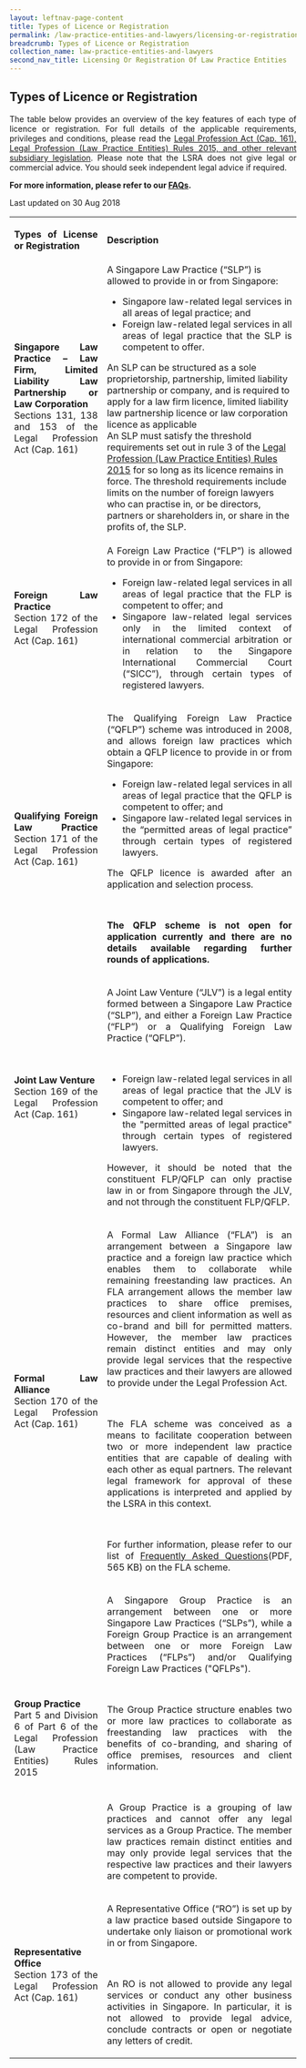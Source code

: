 ```yaml
---
layout: leftnav-page-content
title: Types of Licence or Registration
permalink: /law-practice-entities-and-lawyers/licensing-or-registration-of-law-practice-entities/types-of-licence-or-registration/
breadcrumb: Types of Licence or Registration
collection_name: law-practice-entities-and-lawyers
second_nav_title: Licensing Or Registration Of Law Practice Entities
---
```


<style>
table tr td ul li {font-size: 1rem;}
  table tr td p {font-size: 1rem;}
</style>

Types of Licence or Registration
---

<p style="text-align: justify">The table below provides an overview of the key features of each type of licence or registration. For full details of the applicable requirements, privileges and conditions, please read the <a href="/law-practice-entities-and-lawyers/resources-for-law-practice-entities/relevant-legislation-and-communications/" target="_blank">Legal Profession Act (Cap. 161), Legal Profession (Law Practice Entities) Rules 2015, and other relevant subsidiary legislation</a>. Please note that the LSRA does not give legal or commercial advice. You should seek independent legal advice if required.</p>

<p style="text-align: justify"><b>For more information, please refer to our <a href="https://va.ecitizen.gov.sg/cfp/customerpages/mlaw/explorefaq.aspx" target="_blank">FAQs</a>.</b></p>

<table>
  <tr>
    <th>
      <p style="text-align: justify">Types of License or Registration</p>
    </th>
    <th>
      <p style="text-align: justify">Description</p>
    </th>
  </tr>
  <tr>
    <td><p style="text-align: justify"><b>Singapore Law Practice – Law Firm, Limited Liability Law Partnership or Law Corporation</b><br>Sections 131, 138 and 153 of the Legal Profession Act (Cap. 161)</p></td>
    <td>A Singapore Law Practice (“SLP”) is allowed to provide in or from Singapore:
      <ul>
        <li style="text-align: justify">Singapore law-related legal services in all areas of legal practice; and</li>
        <li style="text-align: justify">Foreign law-related legal services in all areas of legal practice that the SLP is competent to offer.</li>
      </ul>
      An SLP can be structured as a sole proprietorship, partnership, limited liability partnership or company, and is required to apply for a law firm licence, limited liability law partnership licence or law corporation licence as applicable
      <br>An SLP must satisfy the threshold requirements set out in rule 3 of the <a href="https://www.mlaw.gov.sg/content/minlaw/en/legal-industry/relevant-legislation-and-communications.html">Legal Profession (Law Practice Entities) Rules 2015</a> for so long as its licence remains in force.  The threshold requirements include limits on the number of foreign lawyers who can practise in, or be directors, partners or shareholders in, or share in the profits of, the SLP.
    </td>
  </tr>
  <tr>
    <td><p style="text-align: justify"><b>Foreign Law Practice</b><br>Section 172 of the Legal Profession Act (Cap. 161)</p></td>
    <td><p style="text-align: justify">A Foreign Law Practice (“FLP”) is allowed to provide in or from Singapore:</p>
      <ul>
        <li style="text-align: justify">Foreign law-related legal services in all areas of legal practice that the FLP is competent to offer; and</li>
        <li style="text-align: justify">Singapore law-related legal services only in the limited context of international commercial arbitration or in relation to the Singapore International Commercial Court (“SICC”), through certain types of registered lawyers.</li>
      </ul>
    </td>
  </tr>
    <tr>
      <td><p style="text-align: justify"><b>Qualifying Foreign Law Practice</b> Section 171 of the Legal Profession Act (Cap. 161)</p></td>
      <td><p style="text-align: justify">The Qualifying Foreign Law Practice (“QFLP”) scheme was introduced in 2008, and allows foreign law practices which obtain a QFLP licence to provide in or from Singapore:</p>
        <ul>
          <li style="text-align: justify">Foreign law-related legal services in all areas of legal practice that the QFLP is competent to offer; and</li>
          <li style="text-align: justify">Singapore law-related legal services in the “permitted areas of legal practice” through certain types of
            registered lawyers.</li>
        </ul>
        <p style="text-align: justify">The QFLP licence is awarded after an application and selection process.</p><br>
        <p style="text-align: justify"><b>The QFLP scheme is not open for application currently and there are no details available regarding further rounds
          of applications.</b></p>
      </td>
  </tr>
    <tr>
      <td><p style="text-align: justify"><b>Joint Law Venture</b><br>Section 169 of the Legal Profession Act (Cap. 161)</p></td>
    <td><p style="text-align: justify">A Joint Law Venture (“JLV”) is a legal entity formed between a Singapore Law Practice (“SLP”), and either a Foreign Law Practice (“FLP”) or a Qualifying Foreign Law Practice (“QFLP”).</p><br>
      <ul>
        <li style="text-align: justify">Foreign law-related legal services in all areas of legal practice that the JLV is competent to offer; and</li>
        <li style="text-align: justify">Singapore law-related legal services in the "permitted areas of legal practice" through certain types of
          registered lawyers.</li>
      </ul>
      <p style="text-align: justify">However, it should be noted that the constituent FLP/QFLP can only practise law in or from Singapore through the JLV, and not through the constituent FLP/QFLP.</p>
    </td>
  </tr>
    <tr>
      <td><p style="text-align: justify"><b>Formal Law Alliance</b><br>Section 170 of the Legal Profession Act (Cap. 161)</p></td>
      <td><p style="text-align: justify">A Formal Law Alliance (“FLA”) is an arrangement between a Singapore law practice and a foreign law practice which enables them to collaborate while remaining freestanding law practices. An FLA arrangement allows the member law practices to share office premises, resources and client information as well as co-brand and bill for permitted matters. However, the member law practices remain distinct entities and may only provide legal services that the respective law practices and their lawyers are allowed to provide under the Legal Profession Act.</p><br>
<p style="text-align: justify">The FLA scheme was conceived as a means to facilitate cooperation between two or more independent law practice entities that are capable of dealing with each other as equal partners. The relevant legal framework for approval of these applications is interpreted and applied by the LSRA in this context.</p><br>
<p style="text-align: justify">For further information, please refer to our list of <a href="https://www.mlaw.gov.sg/content/dam/minlaw/corp/LSRA/FLA/FAQs_on_Formal_Law_Alliances_June2018.pdf">Frequently Asked Questions</a>(PDF, 565 KB) on the FLA scheme.</p>
      </td>
  </tr>
    <tr>
      <td><p style="text-align: justify"><b>Group Practice</b><br>Part 5 and Division 6 of Part 6 of the Legal Profession (Law Practice Entities) Rules 2015</p></td>
    <td><p style="text-align: justify">A Singapore Group Practice is an arrangement between one or more Singapore Law Practices (“SLPs”), while a Foreign Group Practice is an arrangement between one or more Foreign Law Practices (“FLPs”) and/or Qualifying Foreign Law Practices ("QFLPs").</p><br>
<p style="text-align: justify">The Group Practice structure enables two or more law practices to collaborate as freestanding law practices with the benefits of co-branding, and sharing of office premises, resources and client information.</p><br>
<p style="text-align: justify">A Group Practice is a grouping of law practices and cannot offer any legal services as a Group Practice. The member law practices remain distinct entities and may only provide legal services that the respective law practices and their lawyers are competent to provide.</p></td>
  </tr>
    <tr>
      <td><p style="text-align: justify"><b>Representative Office</b><br>Section 173 of the Legal Profession Act (Cap. 161)</p></td>
    <td><p style="text-align: justify">A Representative Office (“RO”) is set up by a law practice based outside Singapore to undertake only liaison or promotional work in or from Singapore.</p><br>
<p style="text-align: justify">An RO is not allowed to provide any legal services or conduct any other business activities in Singapore. In particular, it is not allowed to provide legal advice, conclude contracts or open or negotiate any letters of credit.</p></td>
  </tr>

<p class="right-side-updated">Last updated on 30 Aug 2018</p>
